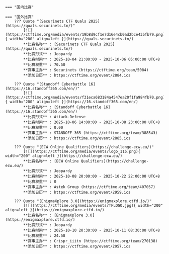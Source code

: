     === "国内比赛"
    
    === "国外比赛"
        ??? Quote "[Securinets CTF Quals 2025](https://quals.securinets.tn/)"  
            [![](https://ctftime.org/media/events/19b8d9cf1e7d16e4cb0ad2bce435fb79.png){ width="200" align=left }](https://quals.securinets.tn/)  
            **比赛名称** : [Securinets CTF Quals 2025](https://quals.securinets.tn/)  
            **比赛形式** : Jeopardy  
            **比赛时间** : 2025-10-04 21:00:00 - 2025-10-06 05:00:00 UTC+8  
            **比赛权重** : 70.50  
            **赛事主办** : Securinets (https://ctftime.org/team/5084)  
            **添加日历** : https://ctftime.org/event/2884.ics  
            
        ??? Quote "[Standoff Cyberbattle 16](https://16.standoff365.com/en/)"  
            [![](https://ctftime.org/media/events/f31eca683184a4547ea20f1fa984fb70.png){ width="200" align=left }](https://16.standoff365.com/en/)  
            **比赛名称** : [Standoff Cyberbattle 16](https://16.standoff365.com/en/)  
            **比赛形式** : Attack-Defense  
            **比赛时间** : 2025-10-06 14:00:00 - 2025-10-08 23:00:00 UTC+8  
            **比赛权重** : 0.00  
            **赛事主办** : STANDOFF 365 (https://ctftime.org/team/388543)  
            **添加日历** : https://ctftime.org/event/2885.ics  
            
        ??? Quote "[ECW Online Qualifiers](https://challenge-ecw.eu/)"  
            [![](https://ctftime.org/media/events/logo_115.png){ width="200" align=left }](https://challenge-ecw.eu/)  
            **比赛名称** : [ECW Online Qualifiers](https://challenge-ecw.eu/)  
            **比赛形式** : Jeopardy  
            **比赛时间** : 2025-10-08 20:00:00 - 2025-10-22 22:00:00 UTC+8  
            **比赛权重** : 0  
            **赛事主办** : Astek Group (https://ctftime.org/team/407057)  
            **添加日历** : https://ctftime.org/event/2959.ics  
            
        ??? Quote "[EnigmaXplore 3.0](https://enigmaxplore.ctfd.io/)"  
            [![](https://ctftime.org/media/events/TFLOGO.jpg){ width="200" align=left }](https://enigmaxplore.ctfd.io/)  
            **比赛名称** : [EnigmaXplore 3.0](https://enigmaxplore.ctfd.io/)  
            **比赛形式** : Jeopardy  
            **比赛时间** : 2025-10-10 20:30:00 - 2025-10-11 08:30:00 UTC+8  
            **比赛权重** : 24.58  
            **赛事主办** : Crispr_iiitn (https://ctftime.org/team/270138)  
            **添加日历** : https://ctftime.org/event/2957.ics  
            